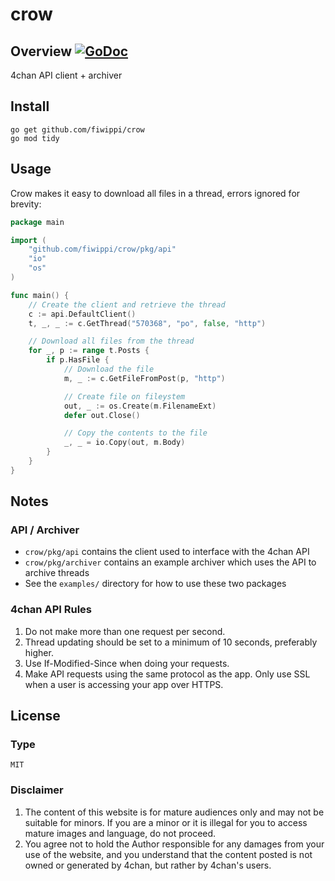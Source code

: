 # crow
## Overview [![GoDoc](https://godoc.org/github.com/fiwippi/crow?status.svg)](https://godoc.org/github.com/fiwippi/crow)
4chan API client + archiver

## Install
```
go get github.com/fiwippi/crow
go mod tidy
```
## Usage
Crow makes it easy to download all files in a thread, errors ignored for brevity:
```go
package main

import (
	"github.com/fiwippi/crow/pkg/api"
	"io"
	"os"
)

func main() {
	// Create the client and retrieve the thread
	c := api.DefaultClient()
	t, _, _ := c.GetThread("570368", "po", false, "http")

	// Download all files from the thread
	for _, p := range t.Posts {
		if p.HasFile {
			// Download the file
			m, _ := c.GetFileFromPost(p, "http")

			// Create file on fileystem
			out, _ := os.Create(m.FilenameExt)
			defer out.Close()

			// Copy the contents to the file
			_, _ = io.Copy(out, m.Body)
		}
	}
}
```

## Notes
### API / Archiver
- `crow/pkg/api` contains the client used to interface with the 4chan API
- `crow/pkg/archiver` contains an example archiver which uses the API to archive threads
- See the `examples/` directory for how to use these two packages

### 4chan API Rules
1. Do not make more than one request per second.
2. Thread updating should be set to a minimum of 10 seconds, preferably higher.
3. Use If-Modified-Since when doing your requests.
4. Make API requests using the same protocol as the app. Only use SSL when a user is accessing your app over HTTPS.

## License
### Type
`MIT`
### Disclaimer
1. The content of this website is for mature audiences only and may not be suitable for minors. If you are a minor or it is illegal for you to access mature images and language, do not proceed.
2. You agree not to hold the Author responsible for any damages from your use of the website, and you understand that the content posted is not owned or generated by 4chan, but rather by 4chan's users.
